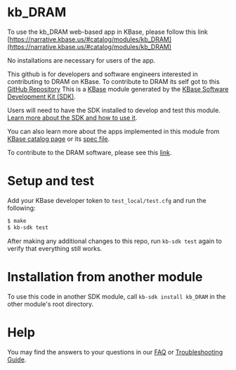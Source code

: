 # kb_DRAM

To use the kb_DRAM web-based app in KBase, please follow this link [https://narrative.kbase.us/#catalog/modules/kb_DRAM](https://narrative.kbase.us/#catalog/modules/kb_DRAM)

No installations are necessary for users of the app. 

This github is for developers and software engineers interested in contributing to DRAM on KBase. To contribute to DRAM its self got to this [GitHub Repository](https://github.com/WrightonLabCSU/DRAM) This is a [KBase](https://kbase.us) module generated by the [KBase Software Development Kit (SDK)](https://github.com/kbase/kb_sdk).

Users will need to have the SDK installed to develop and test this module. [Learn more about the SDK and how to use it](https://kbase.github.io/kb_sdk_docs/).

You can also learn more about the apps implemented in this module from [KBase catalog page](https://narrative.kbase.us/#catalog/modules/kb_DRAM) or its [spec file]($module_name.spec).

To contribute to the DRAM software, please see this [link](https://github.com/WrightonLabCSU/DRAM). 

# Setup and test

Add your KBase developer token to `test_local/test.cfg` and run the following:

```bash
$ make
$ kb-sdk test
```

After making any additional changes to this repo, run `kb-sdk test` again to verify that everything still works.

# Installation from another module

To use this code in another SDK module, call `kb-sdk install kb_DRAM` in the other module's root directory.

# Help

You may find the answers to your questions in our [FAQ](https://kbase.github.io/kb_sdk_docs/references/questions_and_answers.html) or [Troubleshooting Guide](https://kbase.github.io/kb_sdk_docs/references/troubleshooting.html).
